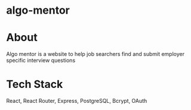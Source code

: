# algo-mentor

# About

Algo mentor is a website to help job searchers find and submit employer specific interview questions

# Tech Stack

React, React Router, Express, PostgreSQL, Bcrypt, OAuth
